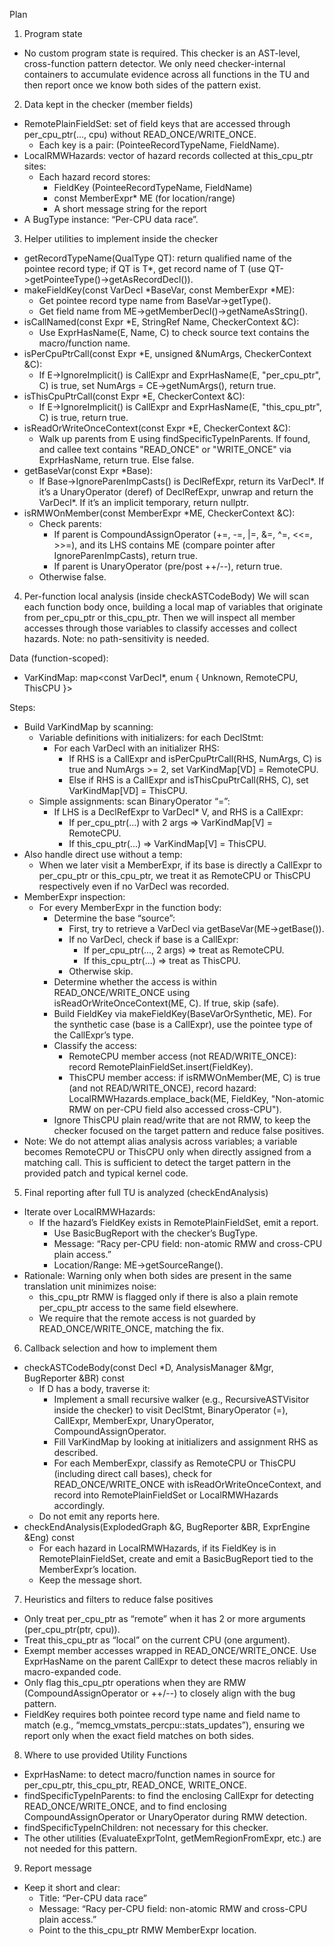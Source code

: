 Plan

1) Program state
- No custom program state is required. This checker is an AST-level, cross-function pattern detector. We only need checker-internal containers to accumulate evidence across all functions in the TU and then report once we know both sides of the pattern exist.

2) Data kept in the checker (member fields)
- RemotePlainFieldSet: set of field keys that are accessed through per_cpu_ptr(..., cpu) without READ_ONCE/WRITE_ONCE.
  - Each key is a pair: (PointeeRecordTypeName, FieldName).
- LocalRMWHazards: vector of hazard records collected at this_cpu_ptr sites:
  - Each hazard record stores:
    - FieldKey (PointeeRecordTypeName, FieldName)
    - const MemberExpr* ME (for location/range)
    - A short message string for the report
- A BugType instance: “Per-CPU data race”.

3) Helper utilities to implement inside the checker
- getRecordTypeName(QualType QT): return qualified name of the pointee record type; if QT is T*, get record name of T (use QT->getPointeeType()->getAsRecordDecl()).
- makeFieldKey(const VarDecl *BaseVar, const MemberExpr *ME):
  - Get pointee record type name from BaseVar->getType().
  - Get field name from ME->getMemberDecl()->getNameAsString().
- isCallNamed(const Expr *E, StringRef Name, CheckerContext &C):
  - Use ExprHasName(E, Name, C) to check source text contains the macro/function name.
- isPerCpuPtrCall(const Expr *E, unsigned &NumArgs, CheckerContext &C):
  - If E->IgnoreImplicit() is CallExpr and ExprHasName(E, "per_cpu_ptr", C) is true, set NumArgs = CE->getNumArgs(), return true.
- isThisCpuPtrCall(const Expr *E, CheckerContext &C):
  - If E->IgnoreImplicit() is CallExpr and ExprHasName(E, "this_cpu_ptr", C) is true, return true.
- isReadOrWriteOnceContext(const Expr *E, CheckerContext &C):
  - Walk up parents from E using findSpecificTypeInParents<CallExpr>. If found, and callee text contains "READ_ONCE" or "WRITE_ONCE" via ExprHasName, return true. Else false.
- getBaseVar(const Expr *Base):
  - If Base->IgnoreParenImpCasts() is DeclRefExpr, return its VarDecl*. If it’s a UnaryOperator (deref) of DeclRefExpr, unwrap and return the VarDecl*. If it’s an implicit temporary, return nullptr.
- isRMWOnMember(const MemberExpr *ME, CheckerContext &C):
  - Check parents:
    - If parent is CompoundAssignOperator (+=, -=, |=, &=, ^=, <<=, >>=), and its LHS contains ME (compare pointer after IgnoreParenImpCasts), return true.
    - If parent is UnaryOperator (pre/post ++/--), return true.
  - Otherwise false.

4) Per-function local analysis (inside checkASTCodeBody)
We will scan each function body once, building a local map of variables that originate from per_cpu_ptr or this_cpu_ptr. Then we will inspect all member accesses through those variables to classify accesses and collect hazards. Note: no path-sensitivity is needed.

Data (function-scoped):
- VarKindMap: map<const VarDecl*, enum { Unknown, RemoteCPU, ThisCPU }>

Steps:
- Build VarKindMap by scanning:
  - Variable definitions with initializers: for each DeclStmt:
    - For each VarDecl with an initializer RHS:
      - If RHS is a CallExpr and isPerCpuPtrCall(RHS, NumArgs, C) is true and NumArgs >= 2, set VarKindMap[VD] = RemoteCPU.
      - Else if RHS is a CallExpr and isThisCpuPtrCall(RHS, C), set VarKindMap[VD] = ThisCPU.
  - Simple assignments: scan BinaryOperator “=”:
    - If LHS is a DeclRefExpr to VarDecl* V, and RHS is a CallExpr:
      - If per_cpu_ptr(...) with 2 args => VarKindMap[V] = RemoteCPU.
      - If this_cpu_ptr(...) => VarKindMap[V] = ThisCPU.
- Also handle direct use without a temp:
  - When we later visit a MemberExpr, if its base is directly a CallExpr to per_cpu_ptr or this_cpu_ptr, we treat it as RemoteCPU or ThisCPU respectively even if no VarDecl was recorded.
- MemberExpr inspection:
  - For every MemberExpr in the function body:
    - Determine the base “source”:
      - First, try to retrieve a VarDecl via getBaseVar(ME->getBase()).
      - If no VarDecl, check if base is a CallExpr:
        - If per_cpu_ptr(..., 2 args) => treat as RemoteCPU.
        - If this_cpu_ptr(...) => treat as ThisCPU.
      - Otherwise skip.
    - Determine whether the access is within READ_ONCE/WRITE_ONCE using isReadOrWriteOnceContext(ME, C). If true, skip (safe).
    - Build FieldKey via makeFieldKey(BaseVarOrSynthetic, ME). For the synthetic case (base is a CallExpr), use the pointee type of the CallExpr’s type.
    - Classify the access:
      - RemoteCPU member access (not READ/WRITE_ONCE): record RemotePlainFieldSet.insert(FieldKey).
      - ThisCPU member access: if isRMWOnMember(ME, C) is true (and not READ/WRITE_ONCE), record hazard: LocalRMWHazards.emplace_back(ME, FieldKey, "Non-atomic RMW on per-CPU field also accessed cross-CPU").
    - Ignore ThisCPU plain read/write that are not RMW, to keep the checker focused on the target pattern and reduce false positives.
- Note: We do not attempt alias analysis across variables; a variable becomes RemoteCPU or ThisCPU only when directly assigned from a matching call. This is sufficient to detect the target pattern in the provided patch and typical kernel code.

5) Final reporting after full TU is analyzed (checkEndAnalysis)
- Iterate over LocalRMWHazards:
  - If the hazard’s FieldKey exists in RemotePlainFieldSet, emit a report.
    - Use BasicBugReport with the checker’s BugType.
    - Message: “Racy per-CPU field: non-atomic RMW and cross-CPU plain access.”
    - Location/Range: ME->getSourceRange().
- Rationale: Warning only when both sides are present in the same translation unit minimizes noise:
  - this_cpu_ptr RMW is flagged only if there is also a plain remote per_cpu_ptr access to the same field elsewhere.
  - We require that the remote access is not guarded by READ_ONCE/WRITE_ONCE, matching the fix.

6) Callback selection and how to implement them
- checkASTCodeBody(const Decl *D, AnalysisManager &Mgr, BugReporter &BR) const
  - If D has a body, traverse it:
    - Implement a small recursive walker (e.g., RecursiveASTVisitor inside the checker) to visit DeclStmt, BinaryOperator (=), CallExpr, MemberExpr, UnaryOperator, CompoundAssignOperator.
    - Fill VarKindMap by looking at initializers and assignment RHS as described.
    - For each MemberExpr, classify as RemoteCPU or ThisCPU (including direct call bases), check for READ_ONCE/WRITE_ONCE with isReadOrWriteOnceContext, and record into RemotePlainFieldSet or LocalRMWHazards accordingly.
  - Do not emit any reports here.
- checkEndAnalysis(ExplodedGraph &G, BugReporter &BR, ExprEngine &Eng) const
  - For each hazard in LocalRMWHazards, if its FieldKey is in RemotePlainFieldSet, create and emit a BasicBugReport tied to the MemberExpr’s location.
  - Keep the message short.

7) Heuristics and filters to reduce false positives
- Only treat per_cpu_ptr as “remote” when it has 2 or more arguments (per_cpu_ptr(ptr, cpu)).
- Treat this_cpu_ptr as “local” on the current CPU (one argument).
- Exempt member accesses wrapped in READ_ONCE/WRITE_ONCE. Use ExprHasName on the parent CallExpr to detect these macros reliably in macro-expanded code.
- Only flag this_cpu_ptr operations when they are RMW (CompoundAssignOperator or ++/--) to closely align with the bug pattern.
- FieldKey requires both pointee record type name and field name to match (e.g., “memcg_vmstats_percpu::stats_updates”), ensuring we report only when the exact field matches on both sides.

8) Where to use provided Utility Functions
- ExprHasName: to detect macro/function names in source for per_cpu_ptr, this_cpu_ptr, READ_ONCE, WRITE_ONCE.
- findSpecificTypeInParents: to find the enclosing CallExpr for detecting READ_ONCE/WRITE_ONCE, and to find enclosing CompoundAssignOperator or UnaryOperator during RMW detection.
- findSpecificTypeInChildren: not necessary for this checker.
- The other utilities (EvaluateExprToInt, getMemRegionFromExpr, etc.) are not needed for this pattern.

9) Report message
- Keep it short and clear:
  - Title: “Per-CPU data race”
  - Message: “Racy per-CPU field: non-atomic RMW and cross-CPU plain access.”
  - Point to the this_cpu_ptr RMW MemberExpr location.
